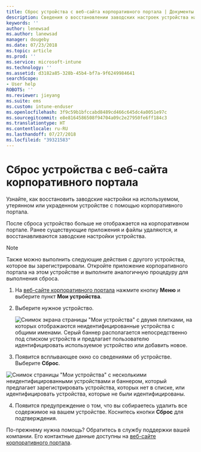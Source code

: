 ```yaml
---
title: Сброс устройства с веб-сайта корпоративного портала | Документы Майкрософт
description: Сведения о восстановлении заводских настроек устройства на веб-сайте корпоративного портала.
keywords: ''
author: lenewsad
ms.author: lanewsad
manager: dougeby
ms.date: 07/23/2018
ms.topic: article
ms.prod: ''
ms.service: microsoft-intune
ms.technology: ''
ms.assetid: d3182a85-328b-45b4-bf7a-9f6249984641
searchScope:
- User help
ROBOTS: ''
ms.reviewer: jieyang
ms.suite: ems
ms.custom: intune-enduser
ms.openlocfilehash: 3f9c59b1bfccabd8489cd466c645dc4a0051e97c
ms.sourcegitcommit: e8e8164586508f94704a09c2e27950fe6ff184c3
ms.translationtype: HT
ms.contentlocale: ru-RU
ms.lasthandoff: 07/27/2018
ms.locfileid: "39321583"
---
```

# <a name="reset-your-device-from-the-company-portal-website"></a>Сброс устройства с веб-сайта корпоративного портала

Узнайте, как восстановить заводские настройки на используемом, утерянном или украденном устройстве с помощью корпоративного портала.  

После сброса устройство больше не отображается на корпоративном портале. Ранее существующие приложения и файлы удаляются, и восстанавливаются заводские настройки устройства.

> [!Note]
> Также можно выполнить следующие действия с другого устройства, которое вы зарегистрировали. Откройте приложение корпоративного портала на этом устройстве и выполните аналогичную процедуру для выполнения сброса.  

1. На [веб-сайте корпоративного портала](https://portal.manage.microsoft.com/#helpdeskDeskDialog) нажмите кнопку __Меню__ и выберите пункт __Мои устройства__.

2. Выберите нужное устройство.

    ![Снимок экрана страницы "Мои устройства" с двумя плитками, на которых отображаются неидентифицированные устройства с общими именами. Серый баннер располагается непосредственно под списком устройств и предлагает пользователю идентифицировать используемое устройство или добавить новое.](./media/macOS_enroll_002_tap_here_banner.png)

3. Появится всплывающее окно со сведениями об устройстве. Выберите **Сброс**.  

 ![Снимок страницы "Мои устройства" с несколькими неидентифицированными устройствами и баннером, который предлагает зарегистрировать устройства, которых нет в списке, или идентифицировать устройства, которые не были идентифицированы.](./media/macOS_enroll_002_tap_here_banner.png)

4. Появится предупреждение о том, что вы собираетесь удалить все содержимое на вашем устройстве. Коснитесь кнопки **Сброс** для подтверждения.  

По-прежнему нужна помощь? Обратитесь в службу поддержки вашей компании. Его контактные данные доступны на [веб-сайте корпоративного портала](https://portal.manage.microsoft.com/#helpdeskDeskDialog).
